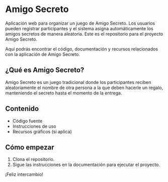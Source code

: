 # Amigo Secreto
Aplicación web para organizar un juego de Amigo Secreto. Los usuarios pueden registrar participantes y el sistema asigna automáticamente los amigos secretos de manera aleatoria.
Este es el repositorio para el proyecto Amigo Secreto.

Aquí podrás encontrar el código, documentación y recursos relacionados con la aplicación de Amigo Secreto.

## ¿Qué es Amigo Secreto?

Amigo Secreto es un juego tradicional donde los participantes reciben aleatoriamente el nombre de otra persona a la que deben hacerle un regalo, manteniendo el secreto hasta el momento de la entrega.

## Contenido

- Código fuente
- Instrucciones de uso
- Recursos gráficos (si aplica)

## Cómo empezar

1. Clona el repositorio.
2. Sigue las instrucciones en la documentación para ejecutar el proyecto.

¡Feliz intercambio!
